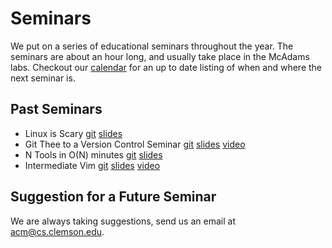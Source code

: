 Seminars
====================

We put on a series of educational seminars throughout the year.
The seminars are about an hour long, and usually take place in the McAdams labs.
Checkout our [calendar][] for an up to date listing of when and where the next seminar is.

Past Seminars
--------------------

- Linux is Scary [git][linux-git] [slides][linux-slides]
- Git Thee to a Version Control Seminar [git][git-git] [slides][git-slides] [video][git-video]
- N Tools in O(N) minutes [git][tools-git] [slides][tools-slides] 
- Intermediate Vim [git][vim-git] [slides][vim-slides] [video][vim-video]

Suggestion for a Future Seminar
--------------------------------

We are always taking suggestions, send us an email at <acm@cs.clemson.edu>.

[calendar]: https://www.google.com/calendar/embed?src=aeh6j0eubfdc3atqq44g7iigu8%40group.calendar.google.com&ctz=America/New_York

[linux-git]: https://bitbucket.org/robertu94/clemson-acm
[linux-slides]: cs.clemson.edu/~robertu/linux/linux.html
[git-git]: https://bitbucket.org/robertu94/clemson-acm
[git-slides]: cs.clemson.edu/~robertu/git/git.html
[git-video]: https://youtu.be/FRVzpoyqsPM
[tools-git]: https://bitbucket.org/robertu94/clemson-acm
[tools-slides]: cs.clemson.edu/~robertu/tools/tools.html
[vim-git]: https://bitbucket.org/robertu94/clemson-acm
[vim-slides]: cs.clemson.edu/~robertu/vim/vim.html
[vim-video]: https://youtu.be/v0W7JkzQAzA
